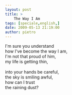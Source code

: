 ```yaml
---
layout: post
title: >
    The Way I Am
tags: [speciale,english,]
date: 2009-05-13 21:19:00
author: pietro
---
```

I'm sure you understand<br/>how I've become the way I am,<br/>I'm not that proud of him,<br/>my life is getting thin,<br/><br/>into your hands be careful,<br/>the sky is smiling awful,<br/>how can I trust<br/>the raining dust?
